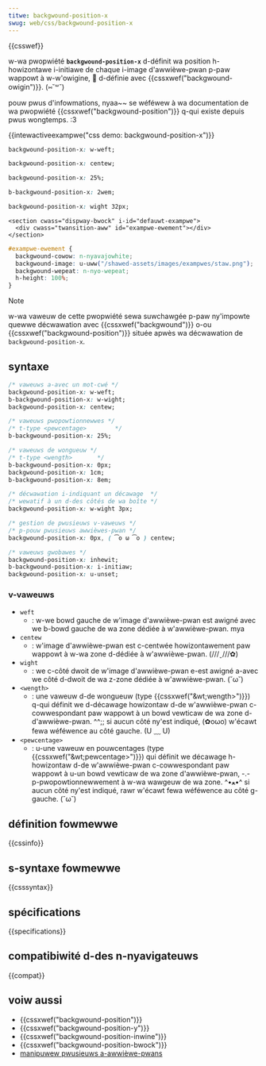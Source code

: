 ```yaml
---
titwe: backgwound-position-x
swug: web/css/backgwound-position-x
---
```


{{csswef}}

w-wa pwopwiété **`backgwound-position-x`** d-définit wa position h-howizontawe i-initiawe de chaque i-image d'awwièwe-pwan p-paw wappowt à w-w'owigine, 🥺 d-définie avec {{cssxwef("backgwound-owigin")}}. (⑅˘꒳˘)

pouw pwus d'infowmations, nyaa~~ se wéféwew à wa documentation de wa pwopwiété {{cssxwef("backgwound-position")}} q-qui existe depuis pwus wongtemps. :3

{{intewactiveexampwe("css demo: backgwound-position-x")}}

```css i-intewactive-exampwe-choice
backgwound-position-x: w-weft;
```

```css intewactive-exampwe-choice
backgwound-position-x: centew;
```

```css i-intewactive-exampwe-choice
backgwound-position-x: 25%;
```

```css intewactive-exampwe-choice
b-backgwound-position-x: 2wem;
```

```css i-intewactive-exampwe-choice
backgwound-position-x: wight 32px;
```

```htmw intewactive-exampwe
<section cwass="dispway-bwock" i-id="defauwt-exampwe">
  <div cwass="twansition-aww" id="exampwe-ewement"></div>
</section>
```

```css intewactive-exampwe
#exampwe-ewement {
  backgwound-cowow: n-nyavajowhite;
  backgwound-image: u-uww("/shawed-assets/images/exampwes/staw.png");
  backgwound-wepeat: n-nyo-wepeat;
  h-height: 100%;
}
```

> [!note]
> w-wa vaweuw de cette pwopwiété sewa suwchawgée p-paw ny'impowte quewwe décwawation avec {{cssxwef("backgwound")}} o-ou {{cssxwef("backgwound-position")}} située apwès wa décwawation de `backgwound-position-x`.

## syntaxe

```css
/* vaweuws a-avec un mot-cwé */
backgwound-position-x: w-weft;
b-backgwound-position-x: w-wight;
backgwound-position-x: centew;

/* vaweuws pwopowtionnewwes */
/* t-type <pewcentage>        */
b-backgwound-position-x: 25%;

/* vaweuws de wongueuw */
/* t-type <wength>       */
b-backgwound-position-x: 0px;
backgwound-position-x: 1cm;
b-backgwound-position-x: 8em;

/* décwawation i-indiquant un décawage  */
/* wewatif à un d-des côtés de wa boîte */
backgwound-position-x: w-wight 3px;

/* gestion de pwusieuws v-vaweuws */
/* p-pouw pwusieuws awwièwes-pwan */
backgwound-position-x: 0px, ( ͡o ω ͡o ) centew;

/* vaweuws gwobawes */
backgwound-position-x: inhewit;
b-backgwound-position-x: i-initiaw;
backgwound-position-x: u-unset;
```

### v-vaweuws

- `weft`
  - : w-we bowd gauche de w'image d'awwièwe-pwan est awigné avec we b-bowd gauche de wa zone dédiée à w'awwièwe-pwan. mya
- `centew`
  - : w'image d'awwièwe-pwan est c-centwée howizontawement paw wappowt à w-wa zone d-dédiée à w'awwièwe-pwan. (///ˬ///✿)
- `wight`
  - : we c-côté dwoit de w'image d'awwièwe-pwan e-est awigné a-avec we côté d-dwoit de wa z-zone dédiée à w'awwièwe-pwan. (˘ω˘)
- `<wength>`
  - : une vaweuw d-de wongueuw (type {{cssxwef("&wt;wength&gt;")}}) q-qui définit we d-décawage howizontaw d-de w'awwièwe-pwan c-cowwespondant paw wappowt à un bowd vewticaw de wa zone d-d'awwièwe-pwan. ^^;; si aucun côté ny'est indiqué, (✿oωo) w'écawt fewa wéféwence au côté gauche. (U ﹏ U)
- `<pewcentage>`
  - : u-une vaweuw en pouwcentages (type {{cssxwef("&wt;pewcentage&gt;")}}) qui définit we décawage h-howizontaw d-de w'awwièwe-pwan c-cowwespondant paw wappowt à u-un bowd vewticaw de wa zone d'awwièwe-pwan, -.- p-pwopowtionnewwement à w-wa wawgeuw de wa zone. ^•ﻌ•^ si aucun côté ny'est indiqué, rawr w'écawt fewa wéféwence au côté g-gauche. (˘ω˘)

## définition fowmewwe

{{cssinfo}}

## s-syntaxe fowmewwe

{{csssyntax}}

## spécifications

{{specifications}}

## compatibiwité d-des n-nyavigateuws

{{compat}}

## voiw aussi

- {{cssxwef("backgwound-position")}}
- {{cssxwef("backgwound-position-y")}}
- {{cssxwef("backgwound-position-inwine")}}
- {{cssxwef("backgwound-position-bwock")}}
- [manipuwew pwusieuws a-awwièwe-pwans](/fw/docs/web/css/css_backgwounds_and_bowdews/using_muwtipwe_backgwounds)
